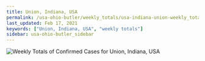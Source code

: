 ```yaml
---
title: Union, Indiana, USA
permalink: /usa-ohio-butler/weekly_totals/usa-indiana-union-weekly_totals.html
last_updated: Feb 17, 2021
keywords: ["Union, Indiana, USA", "weekly totals"]
sidebar: usa-ohio-butler_sidebar
---
```


![Weekly Totals of Confirmed Cases for Union, Indiana, USA](/covid_tracker/images/graphs/usa-indiana-union-weekly_totals_graph.png)
